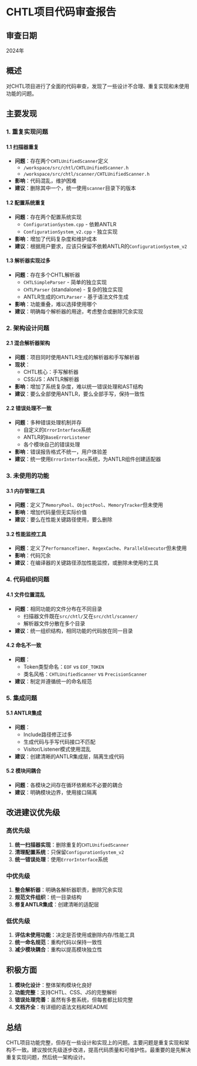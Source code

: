 # CHTL项目代码审查报告

## 审查日期
2024年

## 概述
对CHTL项目进行了全面的代码审查，发现了一些设计不合理、重复实现和未使用功能的问题。

## 主要发现

### 1. 重复实现问题

#### 1.1 扫描器重复
- **问题**：存在两个`CHTLUnifiedScanner`定义
  - `/workspace/src/chtl/CHTLUnifiedScanner.h`
  - `/workspace/src/chtl/scanner/CHTLUnifiedScanner.h`
- **影响**：代码混乱，维护困难
- **建议**：删除其中一个，统一使用`scanner`目录下的版本

#### 1.2 配置系统重复
- **问题**：存在两个配置系统实现
  - `ConfigurationSystem.cpp` - 依赖ANTLR
  - `ConfigurationSystem_v2.cpp` - 独立实现
- **影响**：增加了代码复杂度和维护成本
- **建议**：根据用户要求，应该只保留不依赖ANTLR的`ConfigurationSystem_v2`

#### 1.3 解析器实现过多
- **问题**：存在多个CHTL解析器
  - `CHTLSimpleParser` - 简单的独立实现
  - `CHTLParser` (standalone) - 复杂的独立实现
  - ANTLR生成的`CHTLParser` - 基于语法文件生成
- **影响**：功能重叠，难以选择使用哪个
- **建议**：明确每个解析器的用途，考虑整合或删除冗余实现

### 2. 架构设计问题

#### 2.1 混合解析器架构
- **问题**：项目同时使用ANTLR生成的解析器和手写解析器
- **现状**：
  - CHTL核心：手写解析器
  - CSS/JS：ANTLR解析器
- **影响**：增加了系统复杂度，难以统一错误处理和AST结构
- **建议**：要么全部使用ANTLR，要么全部手写，保持一致性

#### 2.2 错误处理不一致
- **问题**：多种错误处理机制并存
  - 自定义的`ErrorInterface`系统
  - ANTLR的`BaseErrorListener`
  - 各个模块自己的错误处理
- **影响**：错误报告格式不统一，用户体验差
- **建议**：统一使用`ErrorInterface`系统，为ANTLR组件创建适配器

### 3. 未使用的功能

#### 3.1 内存管理工具
- **问题**：定义了`MemoryPool`、`ObjectPool`、`MemoryTracker`但未使用
- **影响**：增加代码量但无实际价值
- **建议**：要么在性能关键路径使用，要么删除

#### 3.2 性能监控工具
- **问题**：定义了`PerformanceTimer`、`RegexCache`、`ParallelExecutor`但未使用
- **影响**：代码冗余
- **建议**：在编译器的关键路径添加性能监控，或删除未使用的工具

### 4. 代码组织问题

#### 4.1 文件位置混乱
- **问题**：相同功能的文件分布在不同目录
  - 扫描器文件既在`src/chtl/`又在`src/chtl/scanner/`
  - 解析器文件分散在多个目录
- **建议**：统一组织结构，相同功能的代码放在同一目录

#### 4.2 命名不一致
- **问题**：
  - Token类型命名：`EOF` vs `EOF_TOKEN`
  - 类名风格：`CHTLUnifiedScanner` vs `PrecisionScanner`
- **建议**：制定并遵循统一的命名规范

### 5. 集成问题

#### 5.1 ANTLR集成
- **问题**：
  - Include路径修正过多
  - 生成代码与手写代码接口不匹配
  - Visitor/Listener模式使用混乱
- **建议**：创建清晰的ANTLR集成层，隔离生成代码

#### 5.2 模块间耦合
- **问题**：各模块之间存在循环依赖和不必要的耦合
- **建议**：明确模块边界，使用接口隔离

## 改进建议优先级

### 高优先级
1. **统一扫描器实现**：删除重复的`CHTLUnifiedScanner`
2. **清理配置系统**：只保留`ConfigurationSystem_v2`
3. **统一错误处理**：使用`ErrorInterface`系统

### 中优先级
1. **整合解析器**：明确各解析器职责，删除冗余实现
2. **规范文件组织**：统一目录结构
3. **修复ANTLR集成**：创建清晰的适配层

### 低优先级
1. **评估未使用功能**：决定是否使用或删除内存/性能工具
2. **统一命名规范**：重构代码以保持一致性
3. **减少模块耦合**：重构以提高模块独立性

## 积极方面

1. **模块化设计**：整体架构模块化良好
2. **功能完整**：支持CHTL、CSS、JS的完整解析
3. **错误处理完善**：虽然有多套系统，但每套都比较完整
4. **文档齐全**：有详细的语法文档和README

## 总结

CHTL项目功能完整，但存在一些设计和实现上的问题。主要问题是重复实现和架构不一致。建议按优先级逐步改进，提高代码质量和可维护性。最重要的是先解决重复实现问题，然后统一架构设计。